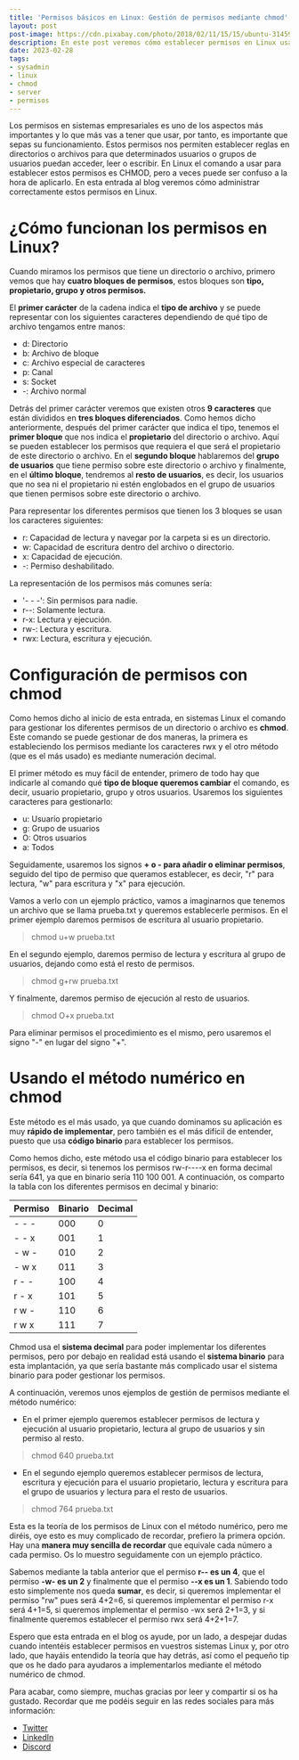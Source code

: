```yaml
---
title: 'Permisos básicos en Linux: Gestión de permisos mediante chmod'
layout: post
post-image: https://cdn.pixabay.com/photo/2018/02/11/15/15/ubuntu-3145957_960_720.png
description: En este post veremos cómo establecer permisos en Linux usando chmod. Explicaremos los dos posibles métodos para la implentación de permisos y algún que otro tip para recordar cómo establecerlos mediante el método numérico de chmod.
date: 2023-02-28
tags: 
- sysadmin 
- linux 
- chmod
- server
- permisos
---
```


Los permisos en sistemas empresariales es uno de los aspectos más importantes y lo que más vas a tener que usar, por tanto, es importante que sepas su funcionamiento. Estos permisos nos permiten establecer reglas en directorios o archivos para que determinados usuarios o grupos de usuarios puedan acceder, leer o escribir. En Linux el comando a usar para establecer estos permisos es CHMOD, pero a veces puede ser confuso a la hora de aplicarlo. En esta entrada al blog veremos cómo administrar correctamente estos permisos en Linux.

# ¿Cómo funcionan los permisos en Linux?

Cuando miramos los permisos que tiene un directorio o archivo, primero vemos que hay **cuatro bloques de permisos**, estos bloques son **tipo, propietario, grupo y otros permisos.**

El **primer carácter** de la cadena indica el **tipo de archivo** y se puede representar con los siguientes caracteres dependiendo de qué tipo de archivo tengamos entre manos:
- d: Directorio
- b: Archivo de bloque
- c: Archivo especial de caracteres
- p: Canal
- s: Socket
- -: Archivo normal

Detrás del primer carácter veremos que existen otros **9 caracteres** que están divididos en **tres bloques diferenciados**. Como hemos dicho anteriormente, después del primer carácter que indica el tipo, tenemos el **primer bloque** que nos indica el **propietario** del directorio o archivo. Aquí se pueden establecer los permisos que requiera el que será el propietario de este directorio o archivo. 
En el **segundo bloque** hablaremos del **grupo de usuarios** que tiene permiso sobre este directorio o archivo y finalmente, en el **último bloque**, tendremos al **resto de usuarios**, es decir, los usuarios que no sea ni el propietario ni estén englobados en el grupo de usuarios que tienen permisos sobre este directorio o archivo.

Para representar los diferentes permisos que tienen los 3 bloques se usan los caracteres siguientes:
- r: Capacidad de lectura y navegar por la carpeta si es un directorio.
- w: Capacidad de escritura dentro del archivo o directorio.
- x: Capacidad de ejecución.
- -: Permiso deshabilitado.

La representación de los permisos más comunes sería:

- '- - -': Sin permisos para nadie.
- r--: Solamente lectura.
- r-x: Lectura y ejecución.
- rw-: Lectura y escritura.
- rwx: Lectura, escritura y ejecución.

# Configuración de permisos con chmod 
Como hemos dicho al inicio de esta entrada, en sistemas Linux el comando para gestionar los diferentes permisos de un directorio o archivo es **chmod**. Este comando se puede gestionar de dos maneras, la primera es estableciendo los permisos mediante los caracteres rwx y el otro método (que es el más usado) es mediante numeración decimal.

El primer método es muy fácil de entender, primero de todo hay que indicarle al comando qué **tipo de bloque queremos cambiar** el comando, es decir, usuario propietario, grupo y otros usuarios. Usaremos los siguientes caracteres para gestionarlo:
- u: Usuario propietario
- g: Grupo de usuarios
- O: Otros usuarios
- a: Todos

Seguidamente, usaremos los signos **+ o - para añadir o eliminar permisos**, seguido del tipo de permiso que queramos establecer, es decir, "r" para lectura, "w" para escritura y "x" para ejecución.

Vamos a verlo con un ejemplo práctico, vamos a imaginarnos que tenemos un archivo que se llama prueba.txt y queremos establecerle permisos. En el primer ejemplo daremos permisos de escritura al usuario propietario.
>chmod u+w prueba.txt

En el segundo ejemplo, daremos permiso de lectura y escritura al grupo de usuarios, dejando como está el resto de permisos.
>chmod g+rw prueba.txt

Y finalmente, daremos permiso de ejecución al resto de usuarios.
>chmod O+x prueba.txt

Para eliminar permisos el procedimiento es el mismo, pero usaremos el signo "-" en lugar del signo "+".

# Usando el método numérico en chmod
Este método es el más usado, ya que cuando dominamos su aplicación es muy **rápido de implementar**, pero también es el más difícil de entender, puesto que usa **código binario** para establecer los permisos. 

Como hemos dicho, este método usa el código binario para establecer los permisos, es decir, si tenemos los permisos rw-r----x en forma decimal sería 641, ya que en binario sería 110 100 001. A continuación, os comparto la tabla con los diferentes permisos en decimal y binario:

| Permiso | Binario | Decimal |
|---------|---------|---------|
| - - -   | 000     | 0       |
| - - x   | 001     | 1       |
| - w -   | 010     | 2       |
| - w x   | 011     | 3       |
| r - -   | 100     | 4       |
| r - x   | 101     | 5       |
| r w -   | 110     | 6       |
| r w x   | 111     | 7       |



Chmod usa el **sistema decimal** para poder implementar los diferentes permisos, pero por debajo en realidad está usando el **sistema binario** para esta implantación, ya que sería bastante más complicado usar el sistema binario para poder gestionar los permisos.

A continuación, veremos unos ejemplos de gestión de permisos mediante el método numérico:
- En el primer ejemplo queremos establecer permisos de lectura y ejecución al usuario propietario, lectura al grupo de usuarios y sin permiso al resto.

>chmod 640 prueba.txt

- En el segundo ejemplo queremos establecer permisos de lectura, escritura y ejecución para el usuario propietario, lectura y escritura para el grupo de usuarios y lectura para el resto de usuarios.

>chmod 764 prueba.txt

Esta es la teoría de los permisos de Linux con el método numérico, pero me diréis, oye esto es muy complicado de recordar, prefiero la primera opción. Hay una **manera muy sencilla de recordar** que equivale cada número a cada permiso. Os lo muestro seguidamente con un ejemplo práctico.

Sabemos mediante la tabla anterior que el permiso **r-- es un 4**, que el permiso **-w- es un 2** y finalmente que el permiso **--x es un 1**. Sabiendo todo esto simplemente nos queda **sumar**, es decir, si queremos implementar el permiso "rw" pues será 4+2=6, si queremos implementar el permiso r-x será 4+1=5, si queremos implementar el permiso -wx será 2+1=3, y si finalmente queremos establecer el permiso rwx será 4+2+1=7.

Espero que esta entrada en el blog os ayude, por un lado, a despejar dudas cuando intentéis establecer permisos en vuestros sistemas Linux y, por otro lado, que hayáis entendido la teoría que hay detrás, así como el pequeño tip que os he dado para ayudaros a implementarlos mediante el método numérico de chmod.

Para acabar, como siempre, muchas gracias por leer y compartir si os ha gustado. Recordar que me podéis seguir en las redes sociales para más información:
- [Twitter](https://twitter.com/mesteve92)
- [LinkedIn](https://www.linkedin.com/in/meest/)
- [Discord](https://discord.gg/zqvay8T9aE)
